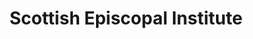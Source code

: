---
layout: link
link_url: https://sei.scot/resources/
title: Scottish Episcopal Institute
source: SEC
card: 
petal: Training & Education
task: 
---